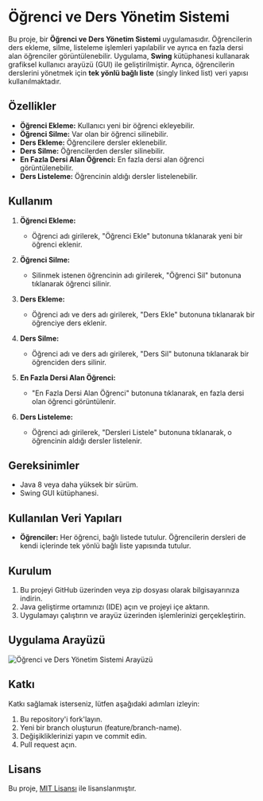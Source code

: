 # Öğrenci ve Ders Yönetim Sistemi

Bu proje, bir **Öğrenci ve Ders Yönetim Sistemi** uygulamasıdır. Öğrencilerin ders ekleme, silme, listeleme işlemleri yapılabilir ve ayrıca en fazla dersi alan öğrenciler görüntülenebilir. Uygulama, **Swing** kütüphanesi kullanarak grafiksel kullanıcı arayüzü (GUI) ile geliştirilmiştir. Ayrıca, öğrencilerin derslerini yönetmek için **tek yönlü bağlı liste** (singly linked list) veri yapısı kullanılmaktadır.

## Özellikler

- **Öğrenci Ekleme:** Kullanıcı yeni bir öğrenci ekleyebilir.
- **Öğrenci Silme:** Var olan bir öğrenci silinebilir.
- **Ders Ekleme:** Öğrencilere dersler eklenebilir.
- **Ders Silme:** Öğrencilerden dersler silinebilir.
- **En Fazla Dersi Alan Öğrenci:** En fazla dersi alan öğrenci görüntülenebilir.
- **Ders Listeleme:** Öğrencinin aldığı dersler listelenebilir.

## Kullanım

1. **Öğrenci Ekleme:**
   - Öğrenci adı girilerek, "Öğrenci Ekle" butonuna tıklanarak yeni bir öğrenci eklenir.
   
2. **Öğrenci Silme:**
   - Silinmek istenen öğrencinin adı girilerek, "Öğrenci Sil" butonuna tıklanarak öğrenci silinir.
   
3. **Ders Ekleme:**
   - Öğrenci adı ve ders adı girilerek, "Ders Ekle" butonuna tıklanarak bir öğrenciye ders eklenir.
   
4. **Ders Silme:**
   - Öğrenci adı ve ders adı girilerek, "Ders Sil" butonuna tıklanarak bir öğrenciden ders silinir.
   
5. **En Fazla Dersi Alan Öğrenci:**
   - "En Fazla Dersi Alan Öğrenci" butonuna tıklanarak, en fazla dersi olan öğrenci görüntülenir.
   
6. **Ders Listeleme:**
   - Öğrenci adı girilerek, "Dersleri Listele" butonuna tıklanarak, o öğrencinin aldığı dersler listelenir.

## Gereksinimler

- Java 8 veya daha yüksek bir sürüm.
- Swing GUI kütüphanesi.

## Kullanılan Veri Yapıları

- **Öğrenciler:** Her öğrenci, bağlı listede tutulur. Öğrencilerin dersleri de kendi içlerinde tek yönlü bağlı liste yapısında tutulur.
  
## Kurulum

1. Bu projeyi GitHub üzerinden veya zip dosyası olarak bilgisayarınıza indirin.
2. Java geliştirme ortamınızı (IDE) açın ve projeyi içe aktarın.
3. Uygulamayı çalıştırın ve arayüz üzerinden işlemlerinizi gerçekleştirin.

## Uygulama Arayüzü

![Öğrenci ve Ders Yönetim Sistemi Arayüzü](https://github.com/firatdemir47/Student-Course-Management-System/raw/main/Arayüz.png)


## Katkı

Katkı sağlamak isterseniz, lütfen aşağıdaki adımları izleyin:

1. Bu repository'i fork'layın.
2. Yeni bir branch oluşturun (feature/branch-name).
3. Değişikliklerinizi yapın ve commit edin.
4. Pull request açın.

## Lisans

Bu proje, [MIT Lisansı](https://opensource.org/licenses/MIT) ile lisanslanmıştır.
